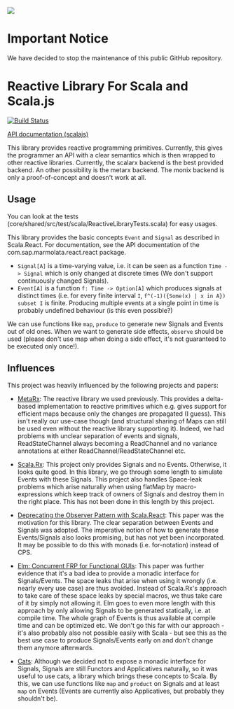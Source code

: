 ![](https://img.shields.io/badge/STATUS-NOT%20CURRENTLY%20MAINTAINED-red.svg?longCache=true&style=flat)

# Important Notice
We have decided to stop the maintenance of this public GitHub repository.

Reactive Library For Scala and Scala.js
====

[![Build Status](https://marmolata-drone.mo.sap.corp/api/badges/Marmolata/Marmolata.React/status.svg?branch=dev)](http://marmolata-drone.mo.sap.corp/Marmolata/Marmolata.React)

[API documentation (scalajs)](https://sap.github.io/marmolata-frp-dive/api/#com.sap.marmolata.react.react.package)

This library provides reactive programming primitives. Currently, this gives the programmer an API with a clear semantics which is then wrapped to other reactive libraries. Currently, the scalarx backend is the best provided backend. An other possibility is the metarx backend. The monix backend is only a proof-of-concept and doesn't work at all.

Usage
-----
You can look at the tests (core/shared/src/test/scala/ReactiveLibraryTests.scala) for easy usages.

This library provides the basic concepts `Event` and `Signal` as described in Scala.React. For documentation, see the API documentation of the com.sap.marmolata.react.react package.

- `Signal[A]` is a time-varying value, i.e. it can be seen as a function `Time -> Signal` which is only changed at discrete times (We don't support continuously changed Signals). 
- `Event[A]` is a function `f: Time -> Option[A]` which produces signals at distinct times (i.e. for every finite interval `I`, `f^(-1)({Some(x) | x in A}) subset I` is finite. Producing multiple events at a single point in time is probably undefined behaviour (is this even possible?)

We can use functions like `map`, `produce` to generate new Signals and Events out of old ones. When we want to generate side effects, `observe` should be used (please don't use map when doing a side effect, it's not guaranteed to be executed only once!).

Influences
----------

This project was heavily influenced by the following projects and papers:

- [MetaRx](https://github.com/MetaStack-pl/MetaRx): The reactive library we used previously. This provides a delta-based implementation to reactive primitives which e.g. gives support for efficient maps because only the changes are propagated (I guess). This isn't really our use-case though (and structural sharing of Maps can still be used even without the reactive library supporting it). Indeed, we had problems with unclear separation of events and signals, ReadStateChannel always becoming a ReadChannel and no variance annotations at either ReadChannel/ReadStateChannel etc.

- [Scala.Rx](https://github.com/lihaoyi/scala.rx): This project only provides Signals and no Events. Otherwise, it looks quite good. In this library, we go through some length to simulate Events with these Signals. This project also handles Space-leak problems which arise naturally when using flatMap by macro-expressions which keep track of owners of Signals and destroy them in the right place. This has not been done in this length by this project.

- [Deprecating the Observer Pattern with Scala.React](https://infoscience.epfl.ch/record/176887/files/DeprecatingObservers2012.pdf): This paper was the motivation for this library. The clear separation between Events and Signals was adopted. The imperative notion of how to generate these Events/Signals also looks promising, but has not yet been incorporated. It may be possible to do this with monads (i.e. for-notation) instead of CPS.

- [Elm: Concurrent FRP for Functional GUIs](http://elm-lang.org/papers/concurrent-frp.pdf): This paper was further evidence that it's a bad idea to provide a monadic interface for Signals/Events. The space leaks that arise when using it wrongly (i.e. nearly every use case) are thus avoided. Instead of Scala.Rx's approach to take care of these space leaks by special macros, we thus take care of it by simply not allowing it. Elm goes to even more length with this approach by only allowing Signals to be generated statically, i.e. at compile time. The whole graph of Events is thus available at compile time and can be optimized etc. We don't go this far with our approach - it's also probably also not possible easily with Scala - but see this as the best use case to produce Signals/Events early on and don't change them anymore afterwards.

- [Cats](http://typelevel.org/cats/): Although we decided not to expose a monadic interface for Signals, Signals are still Functors and Applicatives naturally, so it was useful to use cats, a library which brings these concepts to Scala. By this, we can use functions like `map` and `product` on Signals and at least `map` on Events (Events are currently also Applicatives, but probably they shouldn't be). 
